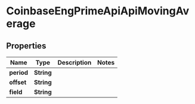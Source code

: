 
# CoinbaseEngPrimeApiApiMovingAverage

## Properties
Name | Type | Description | Notes
------------ | ------------- | ------------- | -------------
**period** | **String** |  | 
**offset** | **String** |  | 
**field** | **String** |  | 



